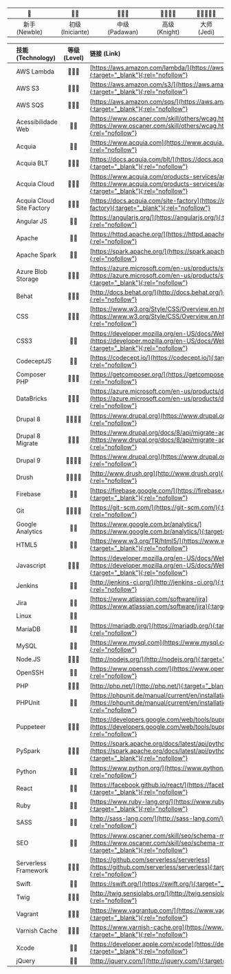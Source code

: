 
| 🌟 | 🌟🌟 | 🌟🌟🌟 | 🌟🌟🌟🌟 | 🌟🌟🌟🌟🌟 |
| :--: | :--: | :--: | :--: | :--: |
| 新手 (Newble) | 初级 (Iniciante) | 中级 (Padawan) | 高级 (Knight) | 大师 (Jedi) |

|  | 技能 (Technology) | 等级 (Level) | 链接 (Link) |
| :-: | :-- | :--: | :-- |
| ![](/assets/img/icon/aws_lambda.png) | AWS Lambda | 🌟🌟🌟 | [https://aws.amazon.com/lambda/](https://aws.amazon.com/lambda/){:target="_blank"}{:rel="nofollow"} |
| ![](/assets/img/icon/aws_s3.png) | AWS S3 | 🌟🌟🌟 | [https://aws.amazon.com/s3/](https://aws.amazon.com/s3/){:target="_blank"}{:rel="nofollow"} |
| ![](/assets/img/icon/aws_sqs.png) | AWS SQS | 🌟🌟🌟 | [https://aws.amazon.com/sqs/](https://aws.amazon.com/sqs/){:target="_blank"}{:rel="nofollow"} |
| ![](/assets/img/icon/acessibilidade_web.png) | Acessibilidade Web | 🌟🌟 | [https://www.oscaner.com/skill/others/wcag.html](https://www.oscaner.com/skill/others/wcag.html){:target="_blank"}{:rel="nofollow"} |
| ![](/assets/img/icon/acquia.png) | Acquia | 🌟🌟 | [https://www.acquia.com](https://www.acquia.com){:target="_blank"}{:rel="nofollow"} |
| ![](/assets/img/icon/acquia_blt.png) | Acquia BLT | 🌟🌟🌟 | [https://docs.acquia.com/blt/](https://docs.acquia.com/blt/){:target="_blank"}{:rel="nofollow"} |
| ![](/assets/img/icon/acquia_cloud.png) | Acquia Cloud | 🌟🌟🌟 | [https://www.acquia.com/products-services/acquia-cloud](https://www.acquia.com/products-services/acquia-cloud){:target="_blank"}{:rel="nofollow"} |
| ![](/assets/img/icon/acquia_cloud_site_factory.png) | Acquia Cloud Site Factory | 🌟🌟🌟 | [https://docs.acquia.com/site-factory](https://docs.acquia.com/site-factory){:target="_blank"}{:rel="nofollow"} |
| ![](/assets/img/icon/angular.png) | Angular JS | 🌟🌟 | [https://angularjs.org/](https://angularjs.org/){:target="_blank"}{:rel="nofollow"} |
| ![](/assets/img/icon/apache.png) | Apache | 🌟🌟 | [https://httpd.apache.org/](https://httpd.apache.org/){:target="_blank"}{:rel="nofollow"} |
| ![](/assets/img/icon/apachespark.png) | Apache Spark | 🌟🌟 | [https://spark.apache.org/](https://spark.apache.org/){:target="_blank"}{:rel="nofollow"} |
| ![](/assets/img/icon/azure_blob_storage.png) | Azure Blob Storage | 🌟🌟🌟 | [https://azure.microsoft.com/en-us/products/storage/blobs/](https://azure.microsoft.com/en-us/products/storage/blobs/){:target="_blank"}{:rel="nofollow"} |
| ![](/assets/img/icon/behat.png) | Behat | 🌟🌟🌟 | [http://docs.behat.org/](http://docs.behat.org/){:target="_blank"}{:rel="nofollow"} |
| ![](/assets/img/icon/css.png) | CSS | 🌟🌟🌟 | [https://www.w3.org/Style/CSS/Overview.en.html](https://www.w3.org/Style/CSS/Overview.en.html){:target="_blank"}{:rel="nofollow"} |
| ![](/assets/img/icon/css3.png) | CSS3 | 🌟🌟 | [https://developer.mozilla.org/en-US/docs/Web/CSS/CSS3](https://developer.mozilla.org/en-US/docs/Web/CSS/CSS3){:target="_blank"}{:rel="nofollow"} |
| ![](/assets/img/icon/codeceptjs.png) | CodeceptJS | 🌟🌟 | [https://codecept.io/](https://codecept.io/){:target="_blank"}{:rel="nofollow"} |
| ![](/assets/img/icon/composer_php.png) | Composer PHP | 🌟🌟🌟 | [https://getcomposer.org/](https://getcomposer.org/){:target="_blank"}{:rel="nofollow"} |
| ![](/assets/img/icon/databricks.png) | DataBricks | 🌟🌟🌟 | [https://azure.microsoft.com/en-us/products/databricks/](https://azure.microsoft.com/en-us/products/databricks/){:target="_blank"}{:rel="nofollow"} |
| ![](/assets/img/icon/drupal_8.png) | Drupal 8 | 🌟🌟🌟🌟 | [https://www.drupal.org](https://www.drupal.org){:target="_blank"}{:rel="nofollow"} |
| ![](/assets/img/icon/placeholder.png) | Drupal 8 Migrate | 🌟🌟🌟 | [https://www.drupal.org/docs/8/api/migrate-api](https://www.drupal.org/docs/8/api/migrate-api){:target="_blank"}{:rel="nofollow"} |
| ![](/assets/img/icon/placeholder.png) | Drupal 9 | 🌟🌟🌟🌟 | [https://www.drupal.org](https://www.drupal.org){:target="_blank"}{:rel="nofollow"} |
| ![](/assets/img/icon/drush.png) | Drush | 🌟🌟🌟🌟 | [http://www.drush.org](http://www.drush.org){:target="_blank"}{:rel="nofollow"} |
| ![](/assets/img/icon/firebase.png) | Firebase | 🌟🌟 | [https://firebase.google.com/](https://firebase.google.com/){:target="_blank"}{:rel="nofollow"} |
| ![](/assets/img/icon/git.png) | Git | 🌟🌟🌟🌟 | [https://git-scm.com/](https://git-scm.com/){:target="_blank"}{:rel="nofollow"} |
| ![](/assets/img/icon/google_analytics.png) | Google Analytics | 🌟🌟 | [https://www.google.com.br/analytics/](https://www.google.com.br/analytics/){:target="_blank"}{:rel="nofollow"} |
| ![](/assets/img/icon/html5.png) | HTML5 | 🌟🌟 | [https://www.w3.org/TR/html5/](https://www.w3.org/TR/html5/){:target="_blank"}{:rel="nofollow"} |
| ![](/assets/img/icon/javascript.png) | Javascript | 🌟🌟🌟 | [https://developer.mozilla.org/en-US/docs/Web/JavaScript](https://developer.mozilla.org/en-US/docs/Web/JavaScript){:target="_blank"}{:rel="nofollow"} |
| ![](/assets/img/icon/jenkins.png) | Jenkins | 🌟🌟 | [http://jenkins-ci.org/](http://jenkins-ci.org/){:target="_blank"}{:rel="nofollow"} |
| ![](/assets/img/icon/jira.png) | Jira | 🌟🌟 | [https://www.atlassian.com/software/jira](https://www.atlassian.com/software/jira){:target="_blank"}{:rel="nofollow"} |
| ![](/assets/img/icon/linux.png) | Linux | 🌟🌟 | |
| ![](/assets/img/icon/mariadb.png) | MariaDB | 🌟🌟 | [https://mariadb.org/](https://mariadb.org/){:target="_blank"}{:rel="nofollow"} |
| ![](/assets/img/icon/mysql.png) | MySQL | 🌟🌟 | [https://www.mysql.com](https://www.mysql.com){:target="_blank"}{:rel="nofollow"} |
| ![](/assets/img/icon/nodejs.png) | Node.JS | 🌟🌟🌟 | [http://nodejs.org/](http://nodejs.org/){:target="_blank"}{:rel="nofollow"} |
| ![](/assets/img/icon/openssh.png) | OpenSSH | 🌟🌟 | [https://www.openssh.com/](https://www.openssh.com/){:target="_blank"}{:rel="nofollow"} |
| ![](/assets/img/icon/php.png) | PHP | 🌟🌟🌟 | [http://php.net/](http://php.net/){:target="_blank"}{:rel="nofollow"} |
| ![](/assets/img/icon/phpunit.png) | PHPUnit | 🌟🌟 | [https://phpunit.de/manual/current/en/installation.html](https://phpunit.de/manual/current/en/installation.html){:target="_blank"}{:rel="nofollow"} |
| ![](/assets/img/icon/puppeteer.png) | Puppeteer | 🌟🌟🌟 | [https://developers.google.com/web/tools/puppeteer/](https://developers.google.com/web/tools/puppeteer/){:target="_blank"}{:rel="nofollow"} |
| ![](/assets/img/icon/pyspark.png) | PySpark | 🌟🌟🌟 | [https://spark.apache.org/docs/latest/api/python/getting_started/index.html](https://spark.apache.org/docs/latest/api/python/getting_started/index.html){:target="_blank"}{:rel="nofollow"} |
| ![](/assets/img/icon/python.png) | Python | 🌟🌟 | [https://www.python.org/](https://www.python.org/){:target="_blank"}{:rel="nofollow"} |
| ![](/assets/img/icon/react.png) | React | 🌟🌟 | [https://facebook.github.io/react/](https://facebook.github.io/react/){:target="_blank"}{:rel="nofollow"} |
| ![](/assets/img/icon/ruby.png) | Ruby | 🌟🌟 | [https://www.ruby-lang.org/](https://www.ruby-lang.org/){:target="_blank"}{:rel="nofollow"} |
| ![](/assets/img/icon/sass.png) | SASS | 🌟🌟 | [http://sass-lang.com/](http://sass-lang.com/){:target="_blank"}{:rel="nofollow"} |
| ![](/assets/img/icon/placeholder.png) | SEO | 🌟🌟 | [https://www.oscaner.com/skill/seo/schema-markup.html](https://www.oscaner.com/skill/seo/schema-markup.html){:target="_blank"}{:rel="nofollow"} |
| ![](/assets/img/icon/serverless_framework.png) | Serverless Framework | 🌟🌟🌟 | [https://github.com/serverless/serverless](https://github.com/serverless/serverless){:target="_blank"}{:rel="nofollow"} |
| ![](/assets/img/icon/swift.png) | Swift | 🌟🌟 | [https://swift.org/](https://swift.org/){:target="_blank"}{:rel="nofollow"} |
| ![](/assets/img/icon/twig.png) | Twig | 🌟🌟🌟 | [http://twig.sensiolabs.org/](http://twig.sensiolabs.org/){:target="_blank"}{:rel="nofollow"} |
| ![](/assets/img/icon/vagrant.png) | Vagrant | 🌟🌟🌟 | [https://www.vagrantup.com/](https://www.vagrantup.com/){:target="_blank"}{:rel="nofollow"} |
| ![](/assets/img/icon/varnish_cache.png) | Varnish Cache | 🌟🌟🌟 | [https://www.varnish-cache.org](https://www.varnish-cache.org){:target="_blank"}{:rel="nofollow"} |
| ![](/assets/img/icon/xcode.png) | Xcode | 🌟🌟 | [https://developer.apple.com/xcode](https://developer.apple.com/xcode){:target="_blank"}{:rel="nofollow"} |
| ![](/assets/img/icon/jquery.png) | jQuery | 🌟🌟 | [http://jquery.com/](http://jquery.com/){:target="_blank"}{:rel="nofollow"} |
